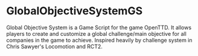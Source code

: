 # GlobalObjectiveSystemGS
Global Objective System is a Game Script for the game OpenTTD. It allows players to create and customize a global challenge/main objective for all companies in the game to achieve. Inspired heavily by challenge system in Chris Sawyer's Locomotion and RCT2.
